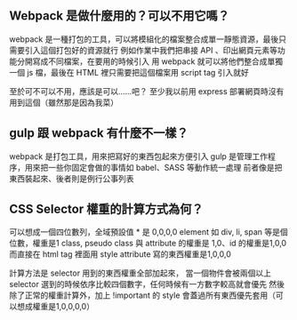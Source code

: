 ## Webpack 是做什麼用的？可以不用它嗎？
webpack 是一種打包的工具，可以將模組化的檔案整合成單一靜態資源，最後只需要引入這個打包好的資源就行
例如作業中我們把串接 API 、印出網頁元素等功能分開寫成不同檔案，在要用的時候引入
用 webpack 就可以將他們整合成單獨一個 js 檔，最後在 HTML 裡只需要把這個檔案用 script tag 引入就好

至於可不可以不用，應該是可以……吧？
至少我以前用 express 部署網頁時沒有用到這個（雖然那是因為我菜）

## gulp 跟 webpack 有什麼不一樣？
webpack 是打包工具，用來把寫好的東西包起來方便引入
gulp 是管理工作程序，用來把一些你固定會做的事情如 babel、SASS 等動作統一處理
前者像是把東西裝起來、後者則是例行公事列表

## CSS Selector 權重的計算方式為何？
可以想成一個四位數列，全域預設值 * 是 0,0,0,0
element 如 div, li, span 等是個位數，權重是1
class, pseudo class 與 attribute 的權重是 1,0、id 的權重是1,0,0
而直接在 html tag 裡面用 style attribute 寫的東西權重是1,0,0,0

計算方法是 selector 用到的東西權重全部加起來，
當一個物件會被兩個以上 selector 選到的時候依序比較四個數字，任何時候有一方數字較高就會優先
然後除了正常的權重計算外，加上 !important 的 style 會蓋過所有東西優先套用（可以想成權重是1,0,0,0,0）